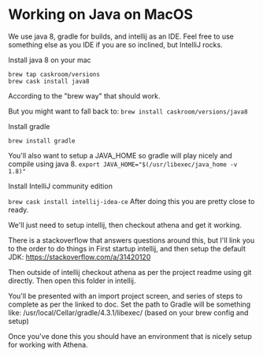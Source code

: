 
# Working on Java on MacOS


We use java 8, gradle for builds, and intellij as an IDE. Feel free to use something else as you IDE if you are so inclined, but IntelliJ rocks.

Install java 8 on your mac

```
brew tap caskroom/versions
brew cask install java8
```

According to the "brew way" that should work.

But you might want to fall back to:
`
brew install caskroom/versions/java8
`

Install gradle

`
brew install gradle
`

You'll also want to setup a JAVA_HOME so gradle will play nicely and compile using java 8.
`
export JAVA_HOME="$(/usr/libexec/java_home -v 1.8)"
`

Install IntelliJ community edition

`
brew cask install intellij-idea-ce
`
After doing this you are pretty close to ready.

We'll just need to setup intellij, then checkout athena and get it working.

There is a stackoverflow that answers questions around this, but I'll link you to the order to do things in
First startup intellij, and then setup the default JDK:
https://stackoverflow.com/a/31420120

Then outside of intellij checkout athena as per the project readme using git directly.  Then open this folder in intellij.

You'll be presented with an import project screen, and series of steps to complete as per the linked to doc.  Set the path to Gradle will be something like: /usr/local/Cellar/gradle/4.3.1/libexec/
(based on your brew config and setup)


Once you've done this you should have an environment that is nicely setup for working with Athena.
